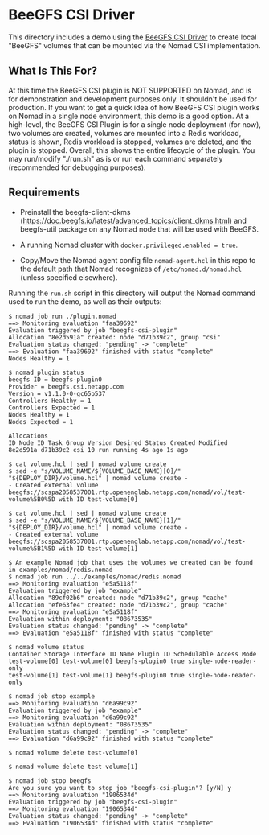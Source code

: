 # BeeGFS CSI Driver

This directory includes a demo using the [BeeGFS CSI
Driver](https://github.com/NetApp/beegfs-csi-driver) to create
local "BeeGFS" volumes that can be mounted via the Nomad CSI
implementation.

## What Is This For?

At this time the BeeGFS CSI plugin is NOT SUPPORTED on Nomad, and is for demonstration and development purposes only. 
It shouldn't be used for production. If you want to get a quick idea of how BeeGFS CSI plugin works on 
Nomad in a single node environment, this demo is a good option. At a high-level, the BeeGFS CSI Plugin 
is for a single node deployment (for now), two volumes are created, volumes are mounted into a Redis workload,
status is shown, Redis workload is stopped, volumes are deleted, and the plugin is stopped. 
Overall, this shows the entire lifecycle of the plugin. You may run/modify "./run.sh" as is 
or run each command separately (recommended for debugging purposes). 

## Requirements

* Preinstall the beegfs-client-dkms (https://doc.beegfs.io/latest/advanced_topics/client_dkms.html)
and beegfs-util package on any Nomad node that will be used with BeeGFS.

* A running Nomad cluster with `docker.privileged.enabled = true`.

* Copy/Move the Nomad agent config file `nomad-agent.hcl` in this repo to the default path that Nomad 
recognizes of `/etc/nomad.d/nomad.hcl` (unless specified elsewhere).

Running the `run.sh` script in this directory will output the Nomad command
used to run the demo, as well as their outputs:

```
$ nomad job run ./plugin.nomad 
==> Monitoring evaluation "faa39692" 
Evaluation triggered by job "beegfs-csi-plugin" 
Allocation "8e2d591a" created: node "d71b39c2", group "csi" 
Evaluation status changed: "pending" -> "complete" 
==> Evaluation "faa39692" finished with status "complete" 
Nodes Healthy = 1 

$ nomad plugin status 
beegfs ID = beegfs-plugin0 
Provider = beegfs.csi.netapp.com 
Version = v1.1.0-0-gc65b537 
Controllers Healthy = 1 
Controllers Expected = 1 
Nodes Healthy = 1 
Nodes Expected = 1 

Allocations 
ID Node ID Task Group Version Desired Status Created Modified 
8e2d591a d71b39c2 csi 10 run running 4s ago 1s ago 

$ cat volume.hcl | sed | nomad volume create
$ sed -e "s/VOLUME_NAME/${VOLUME_BASE_NAME}[0]/" "${DEPLOY_DIR}/volume.hcl" | nomad volume create -
- Created external volume beegfs://scspa2058537001.rtp.openenglab.netapp.com/nomad/vol/test-volume%5B0%5D with ID test-volume[0] 

$ cat volume.hcl | sed | nomad volume create
$ sed -e "s/VOLUME_NAME/${VOLUME_BASE_NAME}[1]/" "${DEPLOY_DIR}/volume.hcl" | nomad volume create -
- Created external volume beegfs://scspa2058537001.rtp.openenglab.netapp.com/nomad/vol/test-volume%5B1%5D with ID test-volume[1] 

$ An example Nomad job that uses the volumes we created can be found in examples/nomad/redis.nomad
$ nomad job run ../../examples/nomad/redis.nomad 
==> Monitoring evaluation "e5a5118f" 
Evaluation triggered by job "example" 
Allocation "89cf02b6" created: node "d71b39c2", group "cache" 
Allocation "efe63fe4" created: node "d71b39c2", group "cache" 
==> Monitoring evaluation "e5a5118f" 
Evaluation within deployment: "08673535" 
Evaluation status changed: "pending" -> "complete" 
==> Evaluation "e5a5118f" finished with status "complete" 

$ nomad volume status 
Container Storage Interface ID Name Plugin ID Schedulable Access Mode 
test-volume[0] test-volume[0] beegfs-plugin0 true single-node-reader-only 
test-volume[1] test-volume[1] beegfs-plugin0 true single-node-reader-only 

$ nomad job stop example 
==> Monitoring evaluation "d6a99c92" 
Evaluation triggered by job "example" 
==> Monitoring evaluation "d6a99c92" 
Evaluation within deployment: "08673535" 
Evaluation status changed: "pending" -> "complete" 
==> Evaluation "d6a99c92" finished with status "complete" 

$ nomad volume delete test-volume[0] 

$ nomad volume delete test-volume[1] 

$ nomad job stop beegfs 
Are you sure you want to stop job "beegfs-csi-plugin"? [y/N] y 
==> Monitoring evaluation "1906534d" 
Evaluation triggered by job "beegfs-csi-plugin" 
==> Monitoring evaluation "1906534d" 
Evaluation status changed: "pending" -> "complete" 
==> Evaluation "1906534d" finished with status "complete"
```
